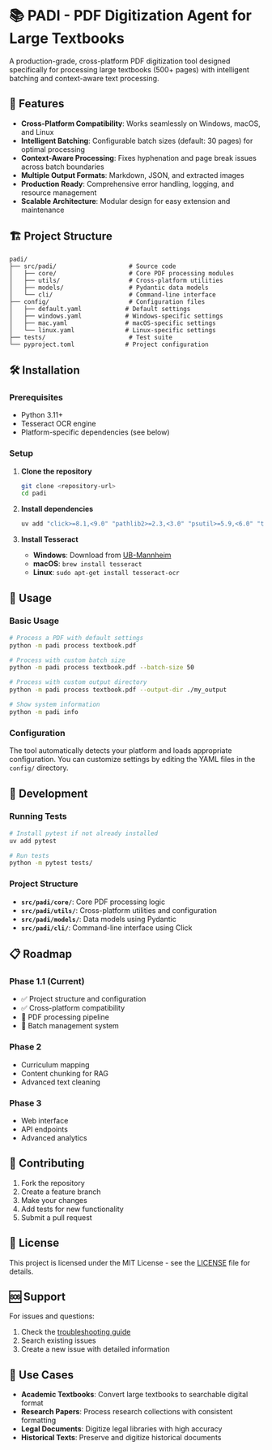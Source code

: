 # 📚 PADI - PDF Digitization Agent for Large Textbooks

A production-grade, cross-platform PDF digitization tool designed specifically for processing large textbooks (500+ pages) with intelligent batching and context-aware text processing.

## 🚀 Features

- **Cross-Platform Compatibility**: Works seamlessly on Windows, macOS, and Linux
- **Intelligent Batching**: Configurable batch sizes (default: 30 pages) for optimal processing
- **Context-Aware Processing**: Fixes hyphenation and page break issues across batch boundaries
- **Multiple Output Formats**: Markdown, JSON, and extracted images
- **Production Ready**: Comprehensive error handling, logging, and resource management
- **Scalable Architecture**: Modular design for easy extension and maintenance

## 🏗️ Project Structure

```
padi/
├── src/padi/                    # Source code
│   ├── core/                    # Core PDF processing modules
│   ├── utils/                   # Cross-platform utilities
│   ├── models/                  # Pydantic data models
│   └── cli/                     # Command-line interface
├── config/                      # Configuration files
│   ├── default.yaml            # Default settings
│   ├── windows.yaml            # Windows-specific settings
│   ├── mac.yaml                # macOS-specific settings
│   └── linux.yaml              # Linux-specific settings
├── tests/                       # Test suite
└── pyproject.toml              # Project configuration
```

## 🛠️ Installation

### Prerequisites

- Python 3.11+
- Tesseract OCR engine
- Platform-specific dependencies (see below)

### Setup

1. **Clone the repository**
   ```bash
   git clone <repository-url>
   cd padi
   ```

2. **Install dependencies**
   ```bash
   uv add "click>=8.1,<9.0" "pathlib2>=2.3,<3.0" "psutil>=5.9,<6.0" "tqdm>=4.66,<5.0" "watchdog>=3.0,<4.0" "python-multipart>=0.0,<1.0" "aiofiles>=23.2,<24.0" "asyncio-throttle>=1.0,<2.0"
   ```

3. **Install Tesseract**
   - **Windows**: Download from [UB-Mannheim](https://github.com/UB-Mannheim/tesseract/wiki)
   - **macOS**: `brew install tesseract`
   - **Linux**: `sudo apt-get install tesseract-ocr`

## 🚀 Usage

### Basic Usage

```bash
# Process a PDF with default settings
python -m padi process textbook.pdf

# Process with custom batch size
python -m padi process textbook.pdf --batch-size 50

# Process with custom output directory
python -m padi process textbook.pdf --output-dir ./my_output

# Show system information
python -m padi info
```

### Configuration

The tool automatically detects your platform and loads appropriate configuration. You can customize settings by editing the YAML files in the `config/` directory.

## 🔧 Development

### Running Tests

```bash
# Install pytest if not already installed
uv add pytest

# Run tests
python -m pytest tests/
```

### Project Structure

- **`src/padi/core/`**: Core PDF processing logic
- **`src/padi/utils/`**: Cross-platform utilities and configuration
- **`src/padi/models/`**: Data models using Pydantic
- **`src/padi/cli/`**: Command-line interface using Click

## 📋 Roadmap

### Phase 1.1 (Current)
- ✅ Project structure and configuration
- ✅ Cross-platform compatibility
- 🔄 PDF processing pipeline
- 🔄 Batch management system

### Phase 2
- Curriculum mapping
- Content chunking for RAG
- Advanced text cleaning

### Phase 3
- Web interface
- API endpoints
- Advanced analytics

## 🤝 Contributing

1. Fork the repository
2. Create a feature branch
3. Make your changes
4. Add tests for new functionality
5. Submit a pull request

## 📄 License

This project is licensed under the MIT License - see the [LICENSE](LICENSE) file for details.

## 🆘 Support

For issues and questions:
1. Check the [troubleshooting guide](docs/troubleshooting.md)
2. Search existing issues
3. Create a new issue with detailed information

## 🎯 Use Cases

- **Academic Textbooks**: Convert large textbooks to searchable digital format
- **Research Papers**: Process research collections with consistent formatting
- **Legal Documents**: Digitize legal libraries with high accuracy
- **Historical Texts**: Preserve and digitize historical documents
